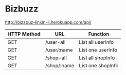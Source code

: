 # Bizbuzz

http://bizzbuz-linxin-li.herokuapp.com/api/


|HTTP Method|       URL             |Function|
|-----------|-------------------|------------------|
|GET|               /user-all|       List all userInfo|
|GET|              /user/:name  |   List one userInfo|
|GET|              /shop-all     |  List all shopInfo|
|GET|               /shop/:name  |   List one shopInfo|

